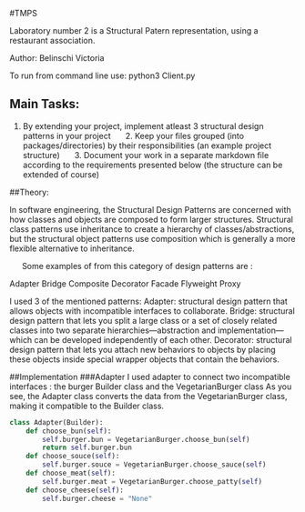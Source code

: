 #TMPS

Laboratory number 2 is a Structural Patern representation, using a restaurant association.

Author: Belinschi Victoria

To run from command line use:
python3 Client.py

## Main Tasks:

 1. By extending your project, implement atleast 3 structural design patterns in your project
    2. Keep your files grouped (into packages/directories) by their responsibilities (an example project structure)
    3. Document your work in a separate markdown file according to the requirements presented below (the structure can be extended of course)

##Theory:

 In software engineering, the Structural Design Patterns are concerned with how classes and objects are composed to form larger structures. 
 Structural class patterns use inheritance to create a hierarchy of classes/abstractions, but the structural object patterns use composition 
 which is generally a more flexible alternative to inheritance.

    Some examples of from this category of design patterns are :

Adapter
Bridge
Composite
Decorator
Facade
Flyweight
Proxy

I used 3 of the mentioned patterns:
Adapter: structural design pattern that allows objects with incompatible interfaces to collaborate.
Bridge: structural design pattern that lets you split a large class or a set of closely related classes into two separate hierarchies—abstraction
and implementation—which can be developed independently of each other.
Decorator: structural design pattern that lets you attach new behaviors to objects by placing these objects inside special wrapper objects that
contain the behaviors.

##Implementation
###Adapter
I used adapter to connect two incompatible interfaces : the burger Builder class and the VegetarianBurger class
As you see, the Adapter class converts the data from the VegetarianBurger class, making it compatible to the Builder class.
```python
class Adapter(Builder):
	def choose_bun(self):
		self.burger.bun = VegetarianBurger.choose_bun(self)
		return self.burger.bun
	def choose_souce(self):
		self.burger.souce = VegetarianBurger.choose_sauce(self)
	def choose_meat(self):
		self.burger.meat = VegetarianBurger.choose_patty(self)
	def choose_cheese(self):
		self.burger.cheese = "None"
```


